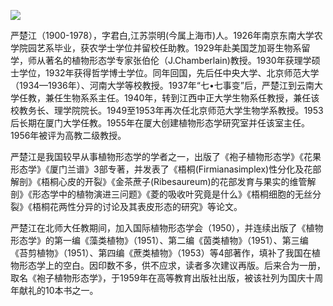 ![](https://s2.loli.net/2022/08/31/oLsGcbMF8d4jHYR.png)

严楚江（1900-1978），字君白,江苏崇明(今属上海市)人。1926年南京东南大学农学院园艺系毕业，获农学士学位并留校任助教。1929年赴美国芝加哥生物系留学，师从著名的植物形态学专家张伯伦（J.Chamberlain)教授。1930年获理学硕士学位，1932年获得哲学博士学位。同年回国，先后任中央大学、北京师范大学（1934—1936年）、河南大学等校教授。1937年“七•七事变”后，严楚江到云南大学任教，兼任生物系系主任。1940年，转到江西中正大学生物系任教授，兼任该校教务长、理学院院长。1949至1953年再次任北京师范大学生物学系教授。1953后长期在厦门大学任教。1955年在厦大创建植物形态学研究室并任该室主任。1956年被评为高教二级教授。

严楚江是我国较早从事植物形态学的学者之一，出版了《袍子植物形态学》《花果形态学》《厦门兰谱》3部专著，并发表了《梧桐(Firmianasimplex)性分化及花部解剖》《梧桐心皮的开裂》《金茶蔗子(Ribesaureum)的花部发育与果实的维管解剖》《形态学中的植物演进三问题》《菱的吸收叶究竟是什么》《梧桐细胞的无丝分裂》《梧桐花两性分异的讨论及其表皮形态的研究》等论文。

严楚江在北师大任教期间，加入国际植物形态学会（1950），并连续出版了《植物形态学》的第一编《藻类植物》（1951）、第二编《茵类植物》（1951）、第三编《苔剪植物》（1951）、第四编《蔗类植物》（1953）等4部著作，填补了我国在植物形态学上的空白。因印数不多，供不应求，读者多次建议再版。后来合为一册，取名《袍子植物形态学》，于1959年在高等教育出版社出版，被该社列为国庆十周年献礼的10本书之一。